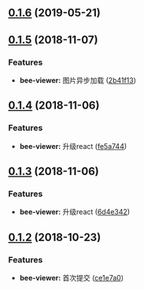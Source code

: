 <a name="0.1.6"></a>
## [0.1.6](https://github.com/tinper-bee/bee-viewer/compare/v0.1.5...v0.1.6) (2019-05-21)



<a name="0.1.5"></a>
## [0.1.5](https://github.com/tinper-bee/bee-viewer/compare/v0.1.4...v0.1.5) (2018-11-07)


### Features

* **bee-viewer:** 图片异步加载 ([2b41f13](https://github.com/tinper-bee/bee-viewer/commit/2b41f13))



<a name="0.1.4"></a>
## [0.1.4](https://github.com/tinper-bee/bee-viewer/compare/v0.1.3...v0.1.4) (2018-11-06)


### Features

* **bee-viewer:** 升级react ([fe5a744](https://github.com/tinper-bee/bee-viewer/commit/fe5a744))



<a name="0.1.3"></a>
## [0.1.3](https://github.com/tinper-bee/bee-viewer/compare/v0.1.2...v0.1.3) (2018-11-06)


### Features

* **bee-viewer:** 升级react ([6d4e342](https://github.com/tinper-bee/bee-viewer/commit/6d4e342))



<a name="0.1.2"></a>
## [0.1.2](https://github.com/tinper-bee/bee-viewer/compare/ce1e7a0...v0.1.2) (2018-10-23)


### Features

* **bee-viewer:** 首次提交 ([ce1e7a0](https://github.com/tinper-bee/bee-viewer/commit/ce1e7a0))



